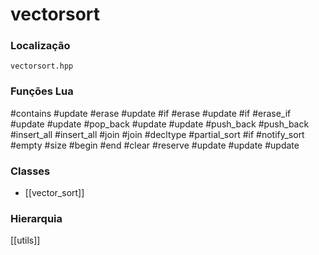 # vectorsort

### Localização
`vectorsort.hpp`

### Funções Lua
#contains
#update
#erase
#update
#if
#erase
#update
#if
#erase_if
#update
#update
#pop_back
#update
#update
#push_back
#push_back
#insert_all
#insert_all
#join
#join
#decltype
#partial_sort
#if
#notify_sort
#empty
#size
#begin
#end
#clear
#reserve
#update
#update
#update

### Classes
- [[vector_sort]]

### Hierarquia
[[utils]]
